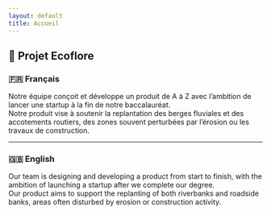 ```yaml
---
layout: default
title: Accueil
---
```


## 🌱 Projet Ecoflore

### 🇫🇷 Français  
Notre équipe conçoit et développe un produit de A à Z avec l’ambition de lancer une startup à la fin de notre baccalauréat.  
Notre produit vise à soutenir la replantation des berges fluviales et des accotements routiers, des zones souvent perturbées par l’érosion ou les travaux de construction.

---

### 🇬🇧 English  
Our team is designing and developing a product from start to finish, with the ambition of launching a startup after we complete our degree.  
Our product aims to support the replanting of both riverbanks and roadside banks, areas often disturbed by erosion or construction activity.
